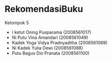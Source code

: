 # RekomendasiBuku

Kelompok 5

- I ketut Oning Pusparama         (2008561017)
- Ni Putu Vina Amandari           (2008561049)
- Kadek Yoga Vidya Pradnyaditha   (2008561069)
- Ni Kadek Yulia Dewi             (2008561088)
- Putu Bagus Dio Pranata          (2008561100)
